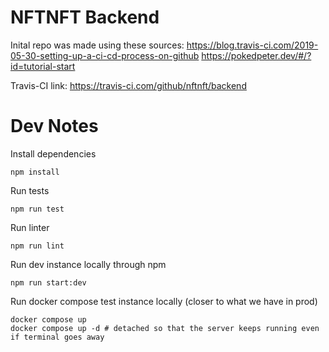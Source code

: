 # NFTNFT Backend

Inital repo was made using these sources:
https://blog.travis-ci.com/2019-05-30-setting-up-a-ci-cd-process-on-github
https://pokedpeter.dev/#/?id=tutorial-start

Travis-CI link:
https://travis-ci.com/github/nftnft/backend

# Dev Notes

Install dependencies
```
npm install
```

Run tests
```
npm run test
```

Run linter
```
npm run lint
```

Run dev instance locally through npm
```
npm run start:dev
```


Run docker compose test instance locally (closer to what we have in prod)
```
docker compose up
docker compose up -d # detached so that the server keeps running even if terminal goes away
```



